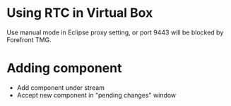 
# Using RTC in Virtual Box

Use manual mode in Eclipse proxy setting, or port 9443 will be blocked by Forefront TMG.

# Adding component

* Add component under stream
* Accept new component in "pending changes" window